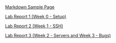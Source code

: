 
[Markdown Sample Page](markdown-sample.html)

[Lab Report 1 (Week 0 - Setup)](lab-report-1-week-0.html)

[Lab Report 2 (Week 1 - SSH)](lab-report-2-week-1.html)

[Lab Report 3 (Week 2 - Servers and Week 3 - Bugs)](lab-report-3-week-2-3.html)
